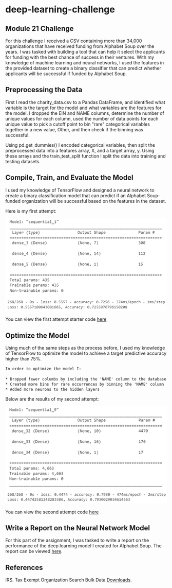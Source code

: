 # deep-learning-challenge
## Module 21 Challenge
For this challenge I received a CSV containing more than 34,000 organizations that have received funding from Alphabet Soup over the years. I was tasked with building a tool that can help it select the applicants for funding with the best chance of success in their ventures. With my knowledge of machine learning and neural networks, I used the features in the provided dataset to create a binary classifier that can predict whether applicants will be successful if funded by Alphabet Soup.

## Preprocessing the Data
First I read the charity_data.csv to a Pandas DataFrame, and identified what variable is the target for the model and what variables are the features for the model. I dropped the EIN and NAME columns, determine the number of unique values for each column, used the number of data points for each unique value to pick a cutoff point to bin "rare" categorical variables together in a new value, Other, and then check if the binning was successful. 

Using pd.get_dummies() I encoded categorical variables, then split the preprocessed data into a features array, X, and a target array, y. Using these arrays and the train_test_split function I split the data into training and testing datasets.

## Compile, Train, and Evaluate the Model
I used my knowledge of TensorFlow and designed a neural network to create a binary classification model that can predict if an Alphabet Soup-funded organization will be successful based on the features in the dataset.

Here is my first attempt:

![first attempt model structure](Images/first_attempt_model_structure.png)
![first attempt model eval](Images/first_attempt_model_eval.png)

You can view the first attempt starter code [here](Starter_Code.ipynb)

## Optimize the Model
Using much of the same steps as the process before, I used my knowledge of TensorFlow to optimize the model to achieve a target predictive accuracy higher than 75%.

    In order to optimize the model I:

    * Dropped fewer columbs by including the 'NAME' column to the database
    * Created more bins for rare occurrences by binning the 'NAME' column
    * Added more neurons to the hidden layers

Below are the results of my second attempt:

![second attempt model structure](Images/second_attempt_model_structure.png)
![second attempt model eval](Images/second_attempt_model_eval.png)

You can view the second attempt code [here](AlphabetSoupCharity_Optimization.ipynb)

## Write a Report on the Neural Network Model
For this part of the assignment, I was tasked to write a report on the performance of the deep learning model I created for Alphabet Soup. The report can be viewed [here](Neural_Network_Model_Report.pdf).


## References
IRS. Tax Exempt Organization Search Bulk Data [Downloads](https://www.irs.gov/charities-non-profits/tax-exempt-organization-search-bulk-data-downloads).